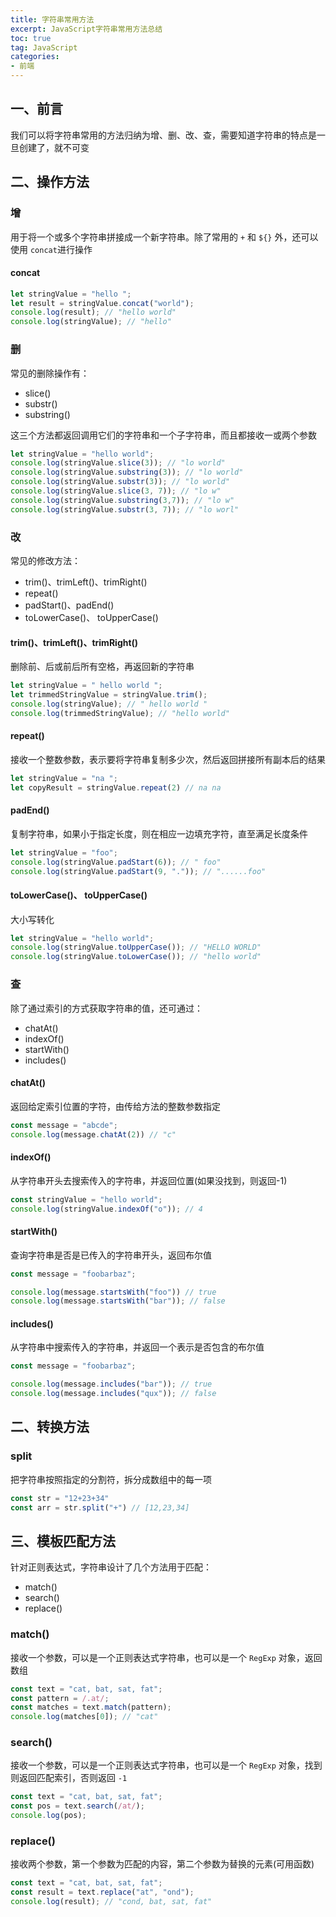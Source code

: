 ```yaml
---
title: 字符串常用方法
excerpt: JavaScript字符串常用方法总结
toc: true
tag: JavaScript
categories:
- 前端
---
```


## 一、前言

我们可以将字符串常用的方法归纳为增、删、改、查，需要知道字符串的特点是一旦创建了，就不可变

## 二、操作方法

### 增

用于将一个或多个字符串拼接成一个新字符串。除了常用的 `+` 和 `${}` 外，还可以使用 `concat`进行操作

#### concat

```javascript
let stringValue = "hello ";
let result = stringValue.concat("world");
console.log(result); // "hello world"
console.log(stringValue); // "hello"
```

### 删

常见的删除操作有：

- slice()
- substr()
- substring()

这三个方法都返回调用它们的字符串和一个子字符串，而且都接收一或两个参数

```javascript
let stringValue = "hello world";
console.log(stringValue.slice(3)); // "lo world"
console.log(stringValue.substring(3)); // "lo world"
console.log(stringValue.substr(3)); // "lo world"
console.log(stringValue.slice(3, 7)); // "lo w"
console.log(stringValue.substring(3,7)); // "lo w"
console.log(stringValue.substr(3, 7)); // "lo worl"
```

### 改

常见的修改方法：

- trim()、trimLeft()、trimRight()
- repeat()
- padStart()、padEnd()
- toLowerCase()、 toUpperCase()

#### trim()、trimLeft()、trimRight()

删除前、后或前后所有空格，再返回新的字符串

```javascript
let stringValue = " hello world ";
let trimmedStringValue = stringValue.trim();
console.log(stringValue); // " hello world "
console.log(trimmedStringValue); // "hello world"
```

#### repeat()

接收一个整数参数，表示要将字符串复制多少次，然后返回拼接所有副本后的结果

```javascript
let stringValue = "na ";
let copyResult = stringValue.repeat(2) // na na
```

#### padEnd()

复制字符串，如果小于指定长度，则在相应一边填充字符，直至满足长度条件

```javascript
let stringValue = "foo";
console.log(stringValue.padStart(6)); // " foo"
console.log(stringValue.padStart(9, ".")); // "......foo"
```

#### toLowerCase()、 toUpperCase()

大小写转化

```javascript
let stringValue = "hello world";
console.log(stringValue.toUpperCase()); // "HELLO WORLD"
console.log(stringValue.toLowerCase()); // "hello world"
```

### 查

除了通过索引的方式获取字符串的值，还可通过：

- chatAt()
- indexOf()
- startWith()
- includes()

#### chatAt()

返回给定索引位置的字符，由传给方法的整数参数指定

```javaScript
const message = "abcde";
console.log(message.chatAt(2)) // "c"
```

#### indexOf()

从字符串开头去搜索传入的字符串，并返回位置(如果没找到，则返回-1)

```javascript
const stringValue = "hello world";
console.log(stringValue.indexOf("o")); // 4
```
#### startWith()

查询字符串是否是已传入的字符串开头，返回布尔值

```javaScript
const message = "foobarbaz";

console.log(message.startsWith("foo")) // true
console.log(message.startsWith("bar")); // false
```

#### includes()

从字符串中搜索传入的字符串，并返回一个表示是否包含的布尔值

```javascript
const message = "foobarbaz";

console.log(message.includes("bar")); // true
console.log(message.includes("qux")); // false
```

## 二、转换方法

### split

把字符串按照指定的分割符，拆分成数组中的每一项

```javascript
const str = "12+23+34"
const arr = str.split("+") // [12,23,34]
```

## 三、模板匹配方法

针对正则表达式，字符串设计了几个方法用于匹配：

- match()
- search()
- replace()

### match()

接收一个参数，可以是一个正则表达式字符串，也可以是一个 `RegExp` 对象，返回数组

```javascript
const text = "cat, bat, sat, fat";
const pattern = /.at/;
const matches = text.match(pattern);
console.log(matches[0]); // "cat"
```

### search()

接收一个参数，可以是一个正则表达式字符串，也可以是一个 `RegExp` 对象，找到则返回匹配索引，否则返回 `-1`

```javascript
const text = "cat, bat, sat, fat";
const pos = text.search(/at/);
console.log(pos);
```

### replace()

接收两个参数，第一个参数为匹配的内容，第二个参数为替换的元素(可用函数)

```javascript
const text = "cat, bat, sat, fat";
const result = text.replace("at", "ond");
console.log(result); // "cond, bat, sat, fat"
```